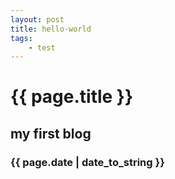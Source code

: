 ```yaml
---
layout: post
title: hello-world
tags: 
	- test
---
```

# {{ page.title }}
## my first blog
### {{ page.date | date_to_string }}